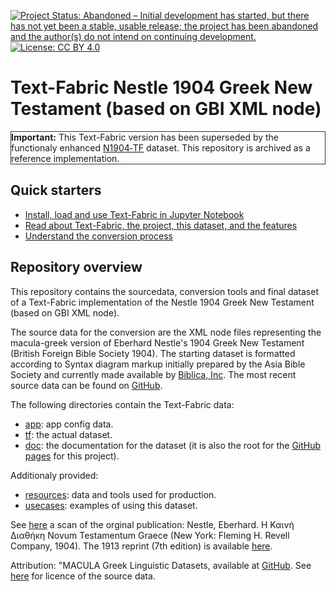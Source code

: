 [![Project Status: Abandoned – Initial development has started, but there has not yet been a stable, usable release; the project has been abandoned and the author(s) do not intend on continuing development.](https://www.repostatus.org/badges/latest/abandoned.svg)](https://www.repostatus.org/#abandoned)  [![License: CC BY 4.0](https://img.shields.io/badge/License-CC_BY%204.0-lightgrey.svg)](https://creativecommons.org/licenses/by/4.0/)

# Text-Fabric Nestle 1904 Greek New Testament (based on GBI XML node)

<div class="box" style="border: 1px solid #333;">
<b>Important:</b> This Text-Fabric version has been superseded by the functionaly enhanced <A HREF="https://centerblc.github.io/N1904/">N1904‑TF</A> dataset. This repository is archived as a reference implementation.
</div>

## Quick starters
* [Install, load and use Text-Fabric in Jupyter Notebook](https://nbviewer.org/github/tonyjurg/Nestle1904GBI/blob/main/docs/usecases/load_text_fabric.ipynb)
* [Read about Text-Fabric, the project, this dataset, and the features](https://tonyjurg.github.io/Nestle1904GBI/)
* [Understand the conversion process](https://nbviewer.org/github/tonyjurg/Nestle1904LFT/tree/main/resources/converter/)

## Repository overview

This repository contains the sourcedata, conversion tools and final dataset of a Text-Fabric implementation of the Nestle 1904 Greek New Testament (based on GBI XML node).

The source data for the conversion are the XML node files representing the macula-greek version of Eberhard Nestle's 1904 Greek New Testament (British Foreign Bible Society 1904). The starting dataset is formatted according to Syntax diagram markup initially prepared by the Asia Bible Society and currently made available by <a href="https://www.biblica.com/" target="_blank">Biblica, Inc</a>. The most recent source data can be found on [GitHub](https://github.com/Clear-Bible/macula-greek/tree/main/Nestle1904/nodes). 

The following directories contain the Text-Fabric data:
 * [app](app#readme): app config data.
 * [tf](tf#readme): the actual dataset.
 * [doc](docs/home.md#readme): the documentation for the dataset (it is also the root for the [GitHub pages](https://tonyjurg.github.io/Nestle1904GBI/) for this project).
 
 Additionaly provided:
 * [resources](resources#readme): data and tools used for production.
 * [usecases](docs/usecases#readme): examples of using this dataset.

 
See <a href="https://archive.org/details/the-greek-new-testament-nestle-1904-us-edition/mode/2up" target="_blank">here</a> a scan of the orginal publication: Nestle, Eberhard. Η Καινή Διαθήκη Novum Testamentum Graece (New York: Fleming H. Revell Company, 1904). The 1913 reprint (7th edition) is available <a href="https://archive.org/details/hkainediathekete00lond" target="_blank">here</a>.
 
 Attribution: "MACULA Greek Linguistic Datasets, available at <a href="https://github.com/Clear-Bible/macula-greek/" target="_blank">GitHub</a>.  See [here](resources/sourcedata#readme) for licence of the source data.
